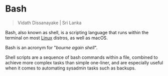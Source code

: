 # Bash

> Vidath Dissanayake | Sri Lanka

Bash, also known as shell, is a scripting language that runs within the terminal on most [Linux](../../OS/linux/Linux.md) distros, as well as macOS.

Bash is an acronym for "*bourne again shell*".

Shell scripts are a sequence of bash commands within a file, combined to achieve more complex tasks than simple one-liner, and are especially useful when it comes to automating sysadmin tasks such as backups.